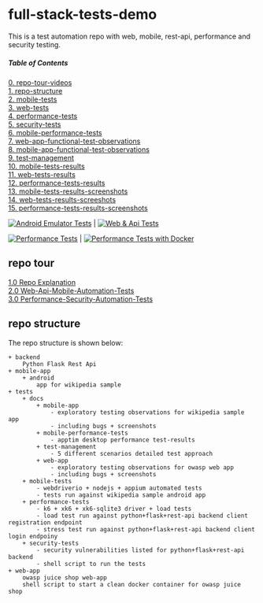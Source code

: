 # full-stack-tests-demo

This is a test automation repo with web, mobile, rest-api, performance and security testing.

##### Table of Contents
[0. repo-tour-videos](#repo-tour)<br />
[1. repo-structure](#repo-structure)<br />
[2. mobile-tests](./tests/mobile-tests/README.md)<br />
[3. web-tests](./tests/web-tests/README.md)<br />
[4. performance-tests](./tests/performance-tests/README.md)<br />
[5. security-tests](./tests/security-tests/README.md)<br />
[6. mobile-performance-tests](./tests/docs/mobile-performance-tests/README.md)<br />
[7. web-app-functional-test-observations](./tests/docs/web-app/Web-app-observations.md)<br />
[8. mobile-app-functional-test-observations](./tests/docs/mobile-app/Mobile-app-observations.md)<br /> 
[9. test-management](./tests/docs/test-management/README.md)<br />
[10. mobile-tests-results](https://vamsidarbhamulla.github.io/full-stack-tests-demo/mobile-reports/publish-mobile-n-load-test-report/12531729051/1/)<br />
[11. web-tests-results](https://vamsidarbhamulla.github.io/full-stack-tests-demo/reports/main/12523798224/1/)<br />
[12. performance-tests-results](https://vamsidarbhamulla.github.io/full-stack-tests-demo/$HTML_REPORT_URL_PATH/user-login/user_login/index.html)<br />
[13. mobile-tests-results-screenshots](./tests/mobile-tests/docs)<br />
[14. web-tests-results-screeshots](./tests/web-tests/docs)<br />
[15. performance-tests-results-screenshots](./tests/performance-tests/docs)<br />

[![Android Emulator Tests](https://github.com/vamsidarbhamulla/full-stack-tests-demo/actions/workflows/mobile-test.yml/badge.svg)](https://github.com/vamsidarbhamulla/full-stack-tests-demo/actions/workflows/mobile-test.yml) | [![Web & Api Tests](https://github.com/vamsidarbhamulla/full-stack-tests-demo/actions/workflows/web-test.yml/badge.svg)](https://github.com/vamsidarbhamulla/full-stack-tests-demo/actions/workflows/web-test.yml)<br />

[![Performance Tests](https://github.com/vamsidarbhamulla/full-stack-tests-demo/actions/workflows/load-test.yml/badge.svg)](https://github.com/vamsidarbhamulla/full-stack-tests-demo/actions/workflows/load-test.yml)  |  [![Performance Tests with Docker](https://github.com/vamsidarbhamulla/full-stack-tests-demo/actions/workflows/load-test-docker.yml/badge.svg)](https://github.com/vamsidarbhamulla/full-stack-tests-demo/actions/workflows/load-test-docker.yml)<br />

<a name="repo-tour"></a>

## repo tour 
[1.0 Repo Explanation](https://www.loom.com/share/0e6ca6f8aa6248d19393e3f57f919951)<br />
[2.0 Web-Api-Mobile-Automation-Tests](https://www.loom.com/share/185dceb7f3cd4d28aa75c0d2fccdaaf2)<br />
[3.0 Performance-Security-Automation-Tests](https://www.loom.com/share/4acdcfc0950f4f2bac22e43727d7b684)<br />


<a name="repo-stucture"></a>

## repo structure 
The repo structure is shown below:
````
+ backend
    Python Flask Rest Api 
+ mobile-app
    + android 
        app for wikipedia sample    
+ tests
    + docs 
        + mobile-app
            - exploratory testing observations for wikipedia sample app
            - including bugs + screenshots
        + mobile-performance-tests
            - apptim desktop performance test-results
        + test-management
            - 5 different scenarios detailed test approach 
        + web-app
            - exploratory testing observations for owasp web app
            - including bugs + screenshots
    + mobile-tests
        - webdriverio + nodejs + appium automated tests
        - tests run against wikipedia sample android app
    + performance-tests
        - k6 + xk6 + xk6-sqlite3 driver + load tests
        - load test run against python+flask+rest-api backend client registration endpoint
        - stress test run against python+flask+rest-api backend client login endpoiny 
    + security-tests 
        - security vulnerabilities listed for python+flask+rest-api backend
        - shell script to run the tests 
+ web-app
    owasp juice shop web-app
    shell script to start a clean docker container for owasp juice shop
````
